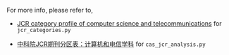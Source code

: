 For more info, please refer to,

- [JCR category profile of computer science and telecommunications](http://sparkandshine.net/jcr-category-profile-of-computer-science-and-telecommunications/) for `jcr_categories.py`

- [中科院JCR期刊分区表：计算机和电信学科](http://sparkandshine.net/cas-jcr-academic-journals-partition-table-cs-telecommunications/) for `cas_jcr_analysis.py`